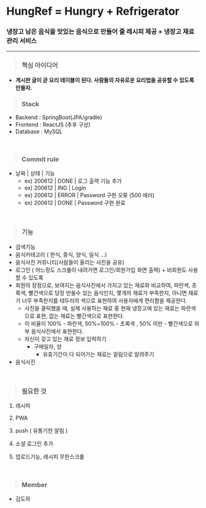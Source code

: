# HungRef = Hungry + Refrigerator
### 냉장고 남은 음식을 맛있는 음식으로 만들어 줄 레시피 제공 + 냉장고 재료 관리 서비스



---

> ### 핵심 아이디어

* **게시판 글이 곧 요리 테이블이 된다. 사람들의 자유로운 요리법을 공유할 수 있도록 만들자.**





> ### Stack

* Backend : SpringBoot(JPA/gradle)
* Frontend : ReactJS (추후 구상)
* Database : MySQL

<br/>

> ### Commit rule

* 날짜 | 상태 | 기능
  * ex) 200612 | DONE | 로그 출력 기능 추가
  * ex) 200612 | ING | Login
  * ex) 200612 | ERROR | Password 구현 오류 (500 에러)
  * ex) 200612 | DONE | Password 구현 완료


<br/>

> ### 기능

* 검색기능
* 음식카테고리 ( 한식, 중식, 양식, 일식 ...)
* 음식사진 커뮤니티(사람들이 올리는 사진을 공유)
* 로그인 ( 어느정도 스크롤이 내려가면 로그인/회원가입 화면 출력) + 비회원도 사용할 수 있도록
* 회원의 장점으로, 보여지는 음식사진에서 가지고 있는 재료와 비교하여, 파란색, 초록색, 빨간색으로 당장 만들수 있는 음식인지, 몇개의 재료가 부족한지, 아니면 재료가 너무 부족한지를 테두리의 색으로 표현하여 사용자에게 편리함을 제공한다.
  * 사진을 클릭했을 때, 실제 사용하는 재료 중 현재 냉장고에 있는 재료는 파란색으로 표현, 없는 재료는 빨간색으로 표현한다.
  * 이 비율이 100% - 파란색,  50%~100% - 초록색 , 50% 미만 - 빨간색으로 외부 음식사진에서 표현한다.
  * 자신이 갖고 있는 재료 정보 입력하기
    * 구매일자, 양
      * 유효기간이 다 되어가는 재료는 알림으로 알려주기
* 음식사진


<br/>

> ### 필요한 것

1. 레시피
2. PWA
3. push ( 유통기한 알림 )

4. 소셜 로그인 추가
5. 업로드기능, 레시피 무한스크롤

<br/>




> ### Member

* 김도하